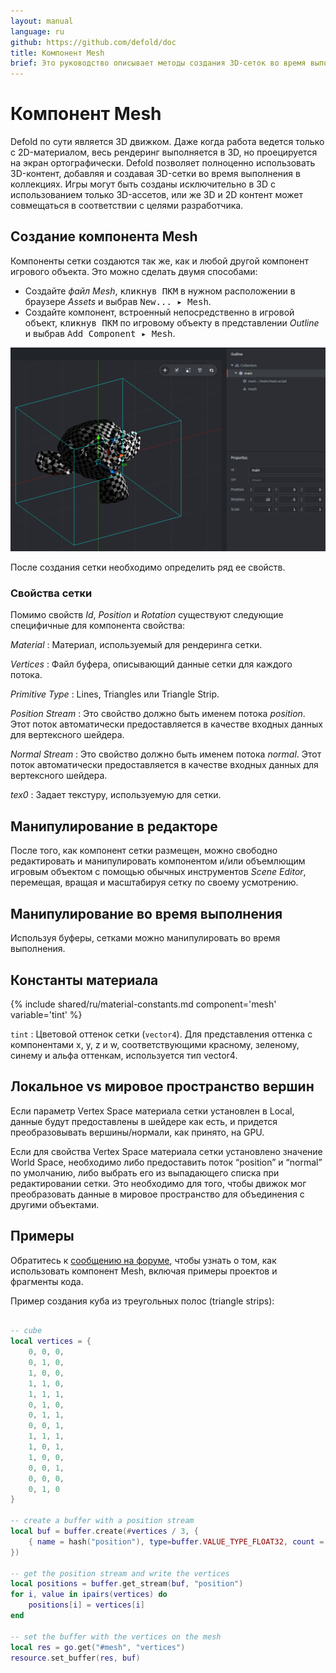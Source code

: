 ```yaml
---
layout: manual
language: ru
github: https://github.com/defold/doc
title: Компонент Mesh
brief: Это руководство описывает методы создания 3D-сеток во время выполнения игры.
---
```


# Компонент Mesh

Defold по сути является 3D движком. Даже когда работа ведется только с 2D-материалом, весь рендеринг выполняется в 3D, но проецируется на экран ортографически. Defold позволяет полноценно использовать 3D-контент, добавляя и создавая 3D-сетки во время выполнения в коллекциях. Игры могут быть созданы исключительно в 3D с использованием только 3D-ассетов, или же 3D и 2D контент может совмещаться в соответствии с целями разработчика.

## Создание компонента Mesh

Компоненты сетки создаются так же, как и любой другой компонент игрового объекта. Это можно сделать двумя способами:

- Создайте *файл Mesh*, <kbd>кликнув ПКМ</kbd> в нужном расположении в браузере *Assets* и выбрав <kbd>New... ▸ Mesh</kbd>.
- Создайте компонент, встроенный непосредственно в игровой объект, <kbd>кликнув ПКМ</kbd> по игровому объекту в представлении *Outline* и выбрав <kbd>Add Component ▸ Mesh</kbd>.

![Mesh in game object](/manuals/images/mesh/mesh.png)

После создания сетки необходимо определить ряд ее свойств.

### Свойства сетки

Помимо свойств *Id*, *Position* и *Rotation* существуют следующие специфичные для компонента свойства:

*Material*
: Материал, используемый для рендеринга сетки.

*Vertices*
: Файл буфера, описывающий данные сетки для каждого потока.

*Primitive Type*
: Lines, Triangles или Triangle Strip.

*Position Stream*
: Это свойство должно быть именем потока *position*. Этот поток автоматически предоставляется в качестве входных данных для вертексного шейдера.

*Normal Stream*
: Это свойство должно быть именем потока *normal*. Этот поток автоматически предоставляется в качестве входных данных для вертексного шейдера.

*tex0*
: Задает текстуру, используемую для сетки.

## Манипулирование в редакторе

После того, как компонент сетки размещен, можно свободно редактировать и манипулировать компонентом и/или объемлющим игровым объектом с помощью обычных инструментов *Scene Editor*, перемещая, вращая и масштабируя сетку по своему усмотрению.

## Манипулирование во время выполнения

Используя буферы, сетками можно манипулировать во время выполнения.

## Константы материала

{% include shared/ru/material-constants.md component='mesh' variable='tint' %}

`tint`
: Цветовой оттенок сетки (`vector4`). Для представления оттенка с компонентами x, y, z и w, соответствующими красному, зеленому, синему и альфа оттенкам, используется тип vector4.

## Локальное vs мировое пространство вершин
Если параметр Vertex Space материала сетки установлен в Local, данные будут предоставлены в шейдере как есть, и придется преобразовывать вершины/нормали, как принято, на GPU.

Если для свойства Vertex Space материала сетки установлено значение World Space, необходимо либо предоставить поток “position” и “normal” по умолчанию, либо выбрать его из выпадающего списка при редактировании сетки. Это необходимо для того, чтобы движок мог преобразовать данные в мировое пространство для объединения с другими объектами.

## Примеры
Обратитесь к [сообщению на форуме](https://forum.defold.com/t/mesh-component-in-defold-1-2-169-beta/65137), чтобы узнать о том, как использовать компонент Mesh, включая примеры проектов и фрагменты кода.

Пример создания куба из треугольных полос (triangle strips):

```Lua

-- cube
local vertices = {
	0, 0, 0,
	0, 1, 0,
	1, 0, 0,
	1, 1, 0,
	1, 1, 1,
	0, 1, 0,
	0, 1, 1,
	0, 0, 1,
	1, 1, 1,
	1, 0, 1,
	1, 0, 0,
	0, 0, 1,
	0, 0, 0,
	0, 1, 0
}

-- create a buffer with a position stream
local buf = buffer.create(#vertices / 3, {
	{ name = hash("position"), type=buffer.VALUE_TYPE_FLOAT32, count = 3 }
})

-- get the position stream and write the vertices
local positions = buffer.get_stream(buf, "position")
for i, value in ipairs(vertices) do
	positions[i] = vertices[i]
end

-- set the buffer with the vertices on the mesh
local res = go.get("#mesh", "vertices")
resource.set_buffer(res, buf)
```